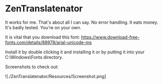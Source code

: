 # ZenTranslatenator

It works for me. That's about all I can say. No error handling. It eats money. It's badly tested. You're on your own.

It is vital that you download this font: https://www.download-free-fonts.com/details/88978/arial-unicode-ms

Install it by double clicking it and installing it or by putting it into your C:\Windows\Fonts directory.

Screenshots to check out: 

![./ZenTranslatenator/Resources/Screenshot.png]
